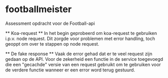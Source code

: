 # footballmeister
Assessment opdracht voor de Football-api

** Koa-request **
In het begin geprobeerd om koa-request te gebruiken i.p.v. node request.
Dit zorgde voor problemen met error handling, toch geoppt om over te stappen op node request.

** De fake response **
Vaak de error gehad dat er te veel request zijn gedaan op de API.
Voor de zekerheid een functie in de service toegevoegd die een "gecachde" versie van een request gebruikt om te gebruiken voor de verdere functie wanneer er een error word terug gestuurd. 
